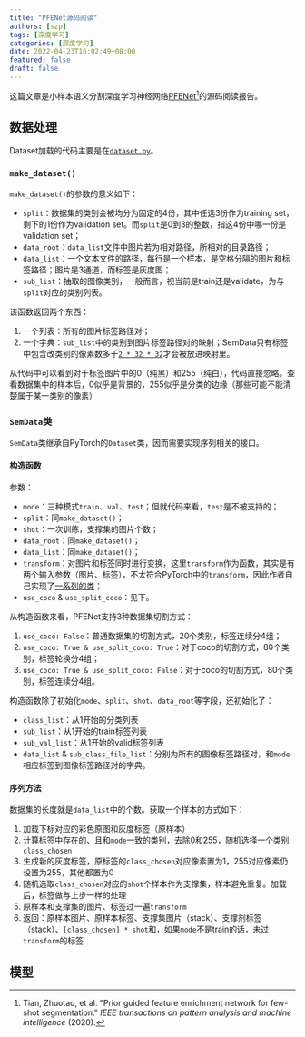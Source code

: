 ```yaml
---
title: "PFENet源码阅读"
authors: [szp]
tags: [深度学习]
categories: [深度学习]
date: 2022-04-23T16:02:49+08:00
featured: false
draft: false
---
```


这篇文章是小样本语义分割深度学习神经网络[PFENet](https://github.com/dvlab-research/PFENet)[^tian2020prior]的源码阅读报告。

<!--more-->

## 数据处理

Dataset加载的代码主要是在[`dataset.py`](https://github.com/dvlab-research/PFENet/blob/master/util/dataset.py)。

### `make_dataset()`

`make_dataset()`的参数的意义如下：

- `split`：数据集的类别会被均分为固定的4份，其中任选3份作为training set，剩下的1份作为validation set。而`split`是0到3的整数，指这4份中哪一份是validation set；
- `data_root`：`data_list`文件中图片若为相对路径，所相对的目录路径；
- `data_list`：一个文本文件的路径，每行是一个样本，是空格分隔的图片和标签路径；图片是3通道，而标签是灰度图；
- `sub_list`：抽取的图像类别，一般而言，视当前是train还是validate，为与`split`对应的类别列表。

该函数返回两个东西：

1. 一个列表：所有的图片标签路径对；
2. 一个字典：`sub_list`中的类别到图片标签路径对的映射；SemData只有标签中包含改类别的像素数多于[`2 * 32 * 32`](https://github.com/dvlab-research/PFENet/blob/master/util/dataset.py#L60)才会被放进映射里。

从代码中可以看到对于标签图片中的0（纯黑）和255（纯白），代码直接忽略。查看数据集中的样本后，0似乎是背景的，255似乎是分类的边缘（那些可能不能清楚属于某一类别的像素）

### `SemData`类

`SemData`类继承自PyTorch的`Dataset`类，因而需要实现序列相关的接口。

#### 构造函数

参数：

- `mode`：三种模式`train`、`val`、`test`；但就代码来看，`test`是不被支持的；
- `split`：同`make_dataset()`；
- `shot`：一次训练，支撑集的图片个数；
- `data_root`：同`make_dataset()`；
- `data_list`：同`make_dataset()`；
- `transform`：对图片和标签同时进行变换，这里`transform`作为函数，其实是有两个输入参数（图片、标签），不太符合PyTorch中的`transform`，因此作者自己实现了[一系列的类](https://github.com/dvlab-research/PFENet/blob/master/util/transform.py)；
- `use_coco` & `use_split_coco`：见下。

从构造函数来看，PFENet支持3种数据集切割方式：

1. `use_coco: False`：普通数据集的切割方式，20个类别，标签连续分4组；
2. `use_coco: True & use_split_coco: True`：对于coco的切割方式，80个类别，标签轮换分4组；
3. `use_coco: True & use_split_coco: False`：对于coco的切割方式，80个类别，标签连续分4组。

构造函数除了初始化`mode`、`split`、`shot`、`data_root`等字段，还初始化了：

- `class_list`：从1开始的分类列表
- `sub_list`：从1开始的train标签列表
- `sub_val_list`：从1开始的valid标签列表
- `data_list` & `sub_class_file_list`：分别为所有的图像标签路径对，和`mode`相应标签到图像标签路径对的字典。

#### 序列方法

数据集的长度就是`data_list`中的个数。获取一个样本的方式如下：

1. 加载下标对应的彩色原图和灰度标签（原样本）
2. 计算标签中存在的、且和`mode`一致的类别，去除0和255，随机选择一个类别`class_chosen`
3. 生成新的灰度标签，原标签的`class_chosen`对应像素置为1，255对应像素仍设置为255，其他都置为0
4. 随机选取`class_chosen`对应的`shot`个样本作为支撑集，样本避免重复。加载后，标签做与上步一样的处理
5. 原样本和支撑集的图片、标签过一遍`transform`
6. 返回：原样本图片、原样本标签、支撑集图片（stack）、支撑剂标签（stack）、`[class_chosen] * shot`和，如果`mode`不是train的话，未过`transform`的标签

## 模型

[^tian2020prior]: Tian, Zhuotao, et al. "Prior guided feature enrichment network for few-shot segmentation." *IEEE transactions on pattern analysis and machine intelligence* (2020).
